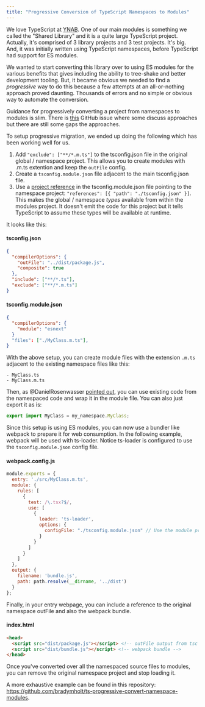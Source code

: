 ```yaml
---
title: "Progressive Conversion of TypeScript Namespaces to Modules"
---
```


We love TypeScript at <a href="http://youneedabudget.com">YNAB</a>.  One of our main modules is something we called the "Shared Library" and it is a quite large TypeScript project.  Actually, it's comprised of 3 library projects and 3 test projects.  It's big.  And, it was initially written using TypeScript namespaces, before TypeScript had support for ES modules.

We wanted to start converting this library over to using ES modules for the various benefits that gives including the ability to tree-shake and better development tooling.  But, it became obvious we needed to find a _progressive_ way to do this because a few attempts at an all-or-nothing approach proved daunting.  Thousands of errors and no simple or obvious way to automate the conversion.

Guidance for progressively converting a project from namespaces to modules is slim.  There is [this](calendar.google.com/calendar/b/1/render#main_7) GitHub issue where some discuss approaches but there are still some gaps the approaches.


To setup progressive migration, we ended up doing the following which has been working well for us.

1. Add `"exclude": ["**/*.m.ts"]` to the tsconfig.json file in the original global / namespace project.  This allows you to create modules with .m.ts extention and keep the `outFile` config.
2. Create a `tsconfig.module.json` file adjacent to the main tsconfig.json file.
3. Use a [project reference](https://www.typescriptlang.org/docs/handbook/project-references.html) in the tsconfig.module.json file pointing to the namespace project: `"references": [{ "path": "./tsconfig.json" }]`.  This makes the global / namespace _types_ available from within the modules project.  It doesn't emit the code for this project but it tells TypeScript to assume these types will be available at runtime.

It looks like this:

#### tsconfig.json
```json
{
  "compilerOptions": {
    "outFile": "../dist/package.js",
    "composite": true
  },
  "include": ["**/*.ts"],
  "exclude": ["**/*.m.ts"]
}
```

#### tsconfig.module.json
```json
{
  "compilerOptions": {
    "module": "esnext"
  }
  "files": ["./MyClass.m.ts"],
}
```

With the above setup, you can create module files with the extension `.m.ts` adjacent to the existing namespace files like this:

```
- MyClass.ts
- MyClass.m.ts
```

Then, as @DanielRosenwasser [pointed out](https://github.com/Microsoft/TypeScript/issues/12473#issuecomment-263374060), you can use existing code from the namespaced code and wrap it in the module file.  You can also just export it as is:

```typescript
export import MyClass = my_namespace.MyClass;
```

Since this setup is using ES modules, you can now use a bundler like webpack to prepare it for web consumption.  In the following example, webpack
will be used with ts-loader.  Notice ts-loader is configured to use the `tsconfig.module.json` config file.

#### webpack.config.js
```javascript
module.exports = {
  entry: './src/MyClass.m.ts',
  module: {
    rules: [
      {
        test: /\.tsx?$/,
        use: [
          {
            loader: 'ts-loader',
            options: {
              configFile: "./tsconfig.module.json" // Use the module project config!
            }
          }
        ]
      }
    ]
  },
  output: {
    filename: 'bundle.js',
    path: path.resolve(__dirname, '../dist')
  }
};
```

Finally, in your entry webpage, you can include a reference to the original namespace outFile and also the webpack bundle.

#### index.html
```html
<head>
  <script src="dist/package.js"></script> <!-- outFile output from tsc -->
  <script src="dist/bundle.js"></script> <!-- webpack bundle -->
</head>
```

Once you've converted over all the namespaced source files to modules, you can remove the original namespace project and stop loading it.

A more exhaustive example can be found in this repository: https://github.com/bradymholt/ts-progressive-convert-namespace-modules.
